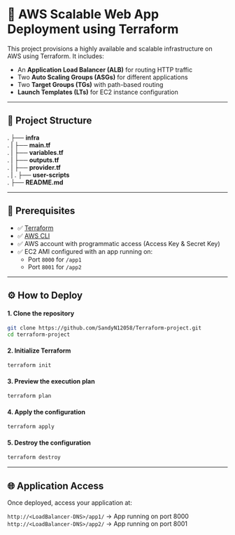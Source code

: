 # 🚀 AWS Scalable Web App Deployment using Terraform

This project provisions a highly available and scalable infrastructure on AWS using Terraform. It includes:
- An **Application Load Balancer (ALB)** for routing HTTP traffic
- Two **Auto Scaling Groups (ASGs)** for different applications
- Two **Target Groups (TGs)** with path-based routing
- **Launch Templates (LTs)** for EC2 instance configuration

---

## 📁 Project Structure
. ├── **infra** <br>
. |     ├── **main.tf** <br>
. |     ├── **variables.tf** <br> 
. |     ├── **outputs.tf** <br>
. |     ├── **provider.tf** <br>
. |
. ├── **user-scripts** <br>
. ├── **README.md** <br>

---

## 🧰 Prerequisites

- ✅ [Terraform](https://www.terraform.io/downloads)
- ✅ [AWS CLI](https://docs.aws.amazon.com/cli/latest/userguide/install-cliv2.html)
- ✅ AWS account with programmatic access (Access Key & Secret Key)
- ✅ EC2 AMI configured with an app running on:
  - Port `8000` for `/app1`
  - Port `8001` for `/app2`

---

## ⚙️ How to Deploy

#### 1. Clone the repository
```bash
git clone https://github.com/SandyN12058/Terraform-project.git
cd terraform-project
```
#### 2. Initialize Terraform
```bash
terraform init
```
#### 3. Preview the execution plan
```bash
terraform plan
```
#### 4. Apply the configuration
```bash
terraform apply
```
#### 5. Destroy the configuration
```bash
terraform destroy
```

---

## 🌐 Application Access
Once deployed, access your application at: <br>

`http://<LoadBalancer-DNS>/app1/`   → App running on port 8000 <br>
`http://<LoadBalancer-DNS>/app2/`   → App running on port 8001 <br>

